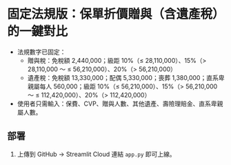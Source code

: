 # 固定法規版：保單折價贈與（含遺產稅）的一鍵對比
- 法規數字已固定：
  - 贈與稅：免稅額 2,440,000；級距 10%（≤ 28,110,000）、15%（> 28,110,000 ～ ≤ 56,210,000）、20%（> 56,210,000）
  - 遺產稅：免稅額 13,330,000；配偶 5,330,000；喪葬 1,380,000；直系卑親屬每人 560,000；級距 10%（≤ 56,210,000）、15%（> 56,210,000 ～ ≤ 112,420,000）、20%（> 112,420,000）
- 使用者只需輸入：保費、CVP、贈與人數、其他遺產、壽險理賠金、直系卑親屬人數。

## 部署
1. 上傳到 GitHub → Streamlit Cloud 連結 `app.py` 即可上線。